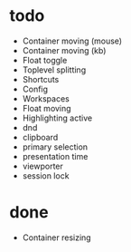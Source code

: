 # todo

- Container moving (mouse)
- Container moving (kb)
- Float toggle
- Toplevel splitting
- Shortcuts
- Config
- Workspaces
- Float moving
- Highlighting active
- dnd
- clipboard
- primary selection
- presentation time
- viewporter
- session lock

# done

- Container resizing

